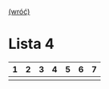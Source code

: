 [(wróć)](../)

# Lista 4
| 1 | 2 | 3 | 4 | 5 | 6 | 7 |
|---|---|---|---|---|---|---|
|   |   |   |   |   |   |   |
